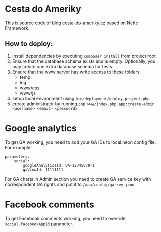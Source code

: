 # Cesta do Ameriky

This is source code of blog [cesta-do-ameriky.cz](https://cesta-do-ameriky.cz) based on Nette Framework.

## How to deploy:

1. install dependencies by executing `composer install` from project root
2. Ensure that the database schema exists and is empty. Optionally, you may create one extra database schema for tests.
3. Ensure that the www server has write access to these folders:
    - temp
    - log
    - www/css
    - www/js
4. setup local environment using `bin/deployment/deploy-project.php`
5. create administrator by running `php www/index.php app:create-admin <username> <email> <password>`

# Google analytics

To get GA working, you need to add your GA IDs to local.neon config file. For example:
```
parameters:
    social:
        googleAnalyticsId: UA-12345678-1
        gaViewId: 11111111
```

For GA charts in Admin section you need to create GA service key with correspondent GA rights and put it to `/app/config/ga-key.json`.

# Facebook comments

To get Facebook comments working, you need to override `social.facebookAppId` parameter.